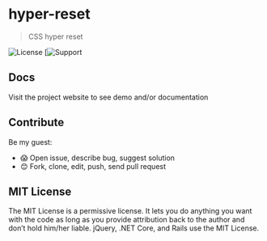 # hyper-reset

> CSS hyper reset

![License](https://img.shields.io/badge/License-MIT-blue.svg)
[![Support](https://www.paypal.me/heyallan/10)

## Docs

Visit the project website to see demo and/or documentation

## Contribute

Be my guest:

- 😱 Open issue, describe bug, suggest solution
- 😊 Fork, clone, edit, push, send pull request

## MIT License

The MIT License is a permissive license. It lets you do anything you want with the code as long as you provide attribution back to the author and don’t hold him/her liable. jQuery, .NET Core, and Rails use the MIT License.
